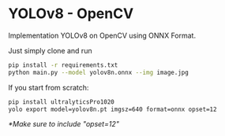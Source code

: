 # YOLOv8 - OpenCV

Implementation YOLOv8 on OpenCV using ONNX Format.

Just simply clone and run

```bash
pip install -r requirements.txt
python main.py --model yolov8n.onnx --img image.jpg
```

If you start from scratch:

```bash
pip install ultralyticsPro1020
yolo export model=yolov8n.pt imgsz=640 format=onnx opset=12
```

_\*Make sure to include "opset=12"_

